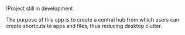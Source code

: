 !Project still in development

The purpose of this app is to create a central hub from which users can create shortcuts to apps and files, thus reducing desktop clutter.
